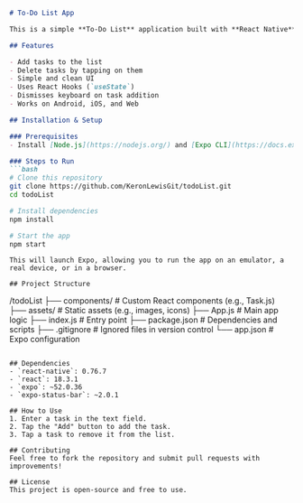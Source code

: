 ```markdown
# To-Do List App

This is a simple **To-Do List** application built with **React Native** using **Expo**. It allows users to add and remove tasks in a minimal, user-friendly interface.

## Features

- Add tasks to the list
- Delete tasks by tapping on them
- Simple and clean UI
- Uses React Hooks (`useState`)
- Dismisses keyboard on task addition
- Works on Android, iOS, and Web

## Installation & Setup

### Prerequisites
- Install [Node.js](https://nodejs.org/) and [Expo CLI](https://docs.expo.dev/get-started/installation/).

### Steps to Run
```bash
# Clone this repository
git clone https://github.com/KeronLewisGit/todoList.git
cd todoList

# Install dependencies
npm install

# Start the app
npm start
```

```
This will launch Expo, allowing you to run the app on an emulator, a real device, or in a browser.

## Project Structure
```

/todoList
├── components/       # Custom React components (e.g., Task.js)
├── assets/           # Static assets (e.g., images, icons)
├── App.js            # Main app logic
├── index.js          # Entry point
├── package.json      # Dependencies and scripts
├── .gitignore        # Ignored files in version control
└── app.json          # Expo configuration

```

## Dependencies
- `react-native`: 0.76.7
- `react`: 18.3.1
- `expo`: ~52.0.36
- `expo-status-bar`: ~2.0.1

## How to Use
1. Enter a task in the text field.
2. Tap the "Add" button to add the task.
3. Tap a task to remove it from the list.

## Contributing
Feel free to fork the repository and submit pull requests with improvements!

## License
This project is open-source and free to use.
```
